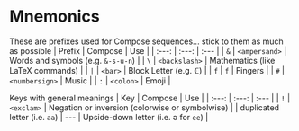 # Mnemonics
These are prefixes used for Compose sequences... stick to them as much as possible
| Prefix | Compose | Use |
| :---: | :---: | :--- |
| `&` | `<ampersand>` | Words and symbols (e.g. `&-s-u-n`) |
| `\` | `<backslash>` | Mathematics (like LaTeX commands) |
| `|` | `<bar>` | Block Letter (e.g. ℂ) |
| `f` | `f` | Fingers |
| `#` | `<numbersign>` | Music |
| `:` | `<colon>` | Emoji |

Keys with general meanings
| Key | Compose | Use |
| :---: | :---: | :--- |
| `!` | `<exclam>` | Negation or inversion (colorwise or symbolwise) |
| duplicated letter (i.e. `aa`) | --- | Upside-down letter (i.e. ə for `ee`) |
